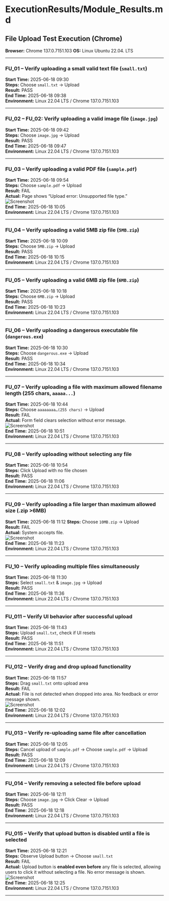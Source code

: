 # ExecutionResults/Module_Results.md

## File Upload Test Execution (Chrome)

**Browser:** Chrome 137.0.7151.103
**OS:** Linux Ubuntu 22.04. LTS

---

### FU_01 – Verify uploading a small valid text file (`small.txt`)
**Start Time:** 2025-06-18 09:30  
**Steps:** Choose `small.txt` → Upload  
**Result:** PASS  
**End Time:** 2025-06-18 09:38  
**Environment:** Linux 22.04 LTS / Chrome 137.0.7151.103

---

### FU_02 – FU_02: Verify uploading a valid image file (`image.jpg`) 
**Start Time:** 2025-06-18 09:42  
**Steps:** Choose `image.jpg` → Upload  
**Result:** PASS  
**End Time:** 2025-06-18 09:47  
**Environment:** Linux 22.04 LTS / Chrome 137.0.7151.103

---

### FU_03 – Verify uploading a valid PDF file (`sample.pdf`)
**Start Time:** 2025-06-18 09:54  
**Steps:** Choose `sample.pdf` → Upload  
**Result:** FAIL  
**Actual:** Page shows “Upload error: Unsupported file type.”  
![Screenshot](/TheInternetTesting/ExecutionResults/Screenshots/FU_03_fail.png)  
**End Time:** 2025-06-18 10:05  
**Environment:** Linux 22.04 LTS / Chrome 137.0.7151.103

---

### FU_04 – Verify uploading a valid 5MB zip file (`5MB.zip`)
**Start Time:** 2025-06-18 10:09  
**Steps:** Choose `5MB.zip` → Upload  
**Result:** PASS  
**End Time:** 2025-06-18 10:15  
**Environment:** Linux 22.04 LTS / Chrome 137.0.7151.103

---

### FU_05 – Verify uploading a valid 6MB zip file (`6MB.zip`)
**Start Time:** 2025-06-18 10:18  
**Steps:** Choose `6MB.zip` → Upload  
**Result:** PASS  
**End Time:** 2025-06-18 10:23  
**Environment:** Linux 22.04 LTS / Chrome 137.0.7151.103

---

### FU_06 – Verify uploading a dangerous executable file (`dangerous.exe`)
**Start Time:** 2025-06-18 10:30  
**Steps:** Choose `dangerous.exe` → Upload  
**Result:** PASS  
**End Time:** 2025-06-18 10:34  
**Environment:** Linux 22.04 LTS / Chrome 137.0.7151.103

---

### FU_07 – Verify uploading a file with maximum allowed filename length (255 chars, `aaaaa...`)
**Start Time:** 2025-06-18 10:44  
**Steps:** Choose `aaaaaaaa…(255 chars)` → Upload  
**Result:** FAIL  
**Actual:** Form field clears selection without error message.  
![Screenshot](/TheInternetTesting/ExecutionResults/Screenshots/FU_07_fail.png)  
**End Time:** 2025-06-18 10:51  
**Environment:** Linux 22.04 LTS / Chrome 137.0.7151.103

---

### FU_08 – Verify uploading without selecting any file
**Start Time:** 2025-06-18 10:54  
**Steps:** Click Upload with no file chosen  
**Result:** PASS  
**End Time:** 2025-06-18 11:06  
**Environment:** Linux 22.04 LTS / Chrome 137.0.7151.103

---

### FU_09 – Verify uploading a file larger than maximum allowed size (.zip >6MB)
**Start Time:** 2025-06-18 11:12 
**Steps:** Choose `10MB.zip` → Upload  
**Result:** FAIL  
**Actual:** System accepts file.  
![Screenshot](/TheInternetTesting/ExecutionResults/Screenshots/FU_09_fail.png)  
**End Time:** 2025-06-18 11:23  
**Environment:** Linux 22.04 LTS / Chrome 137.0.7151.103

---

### FU_10 – Verify uploading multiple files simultaneously 
**Start Time:** 2025-06-18 11:30  
**Steps:** Select `small.txt` & `image.jpg` → Upload  
**Result:** PASS  
**End Time:** 2025-06-18 11:36  
**Environment:** Linux 22.04 LTS / Chrome 137.0.7151.103

---

### FU_011 – Verify UI behavior after successful upload
**Start Time:** 2025-06-18 11:43  
**Steps:** Upload `small.txt`, check if UI resets  
**Result:** PASS  
**End Time:** 2025-06-18 11:51  
**Environment:** Linux 22.04 LTS / Chrome 137.0.7151.103

---

### FU_012 – Verify drag and drop upload functionality
**Start Time:** 2025-06-18 11:57  
**Steps:** Drag `small.txt` onto upload area  
**Result:** FAIL  
**Actual:** File is not detected when dropped into area. No feedback or error message shown.  
![Screenshot](/TheInternetTesting/ExecutionResults/Screenshots/FU_12_fail.png)  
**End Time:** 2025-06-18 12:02  
**Environment:** Linux 22.04 LTS / Chrome 137.0.7151.103

---

### FU_013 – Verify re-uploading same file after cancellation
**Start Time:** 2025-06-18 12:05  
**Steps:** Cancel upload of `sample.pdf` → Choose `sample.pdf` → Upload  
**Result:** PASS  
**End Time:** 2025-06-18 12:09  
**Environment:** Linux 22.04 LTS / Chrome 137.0.7151.103

---

### FU_014 – Verify removing a selected file before upload 
**Start Time:** 2025-06-18 12:11  
**Steps:** Choose `image.jpg` → Click Clear → Upload  
**Result:** PASS  
**End Time:** 2025-06-18 12:18  
**Environment:** Linux 22.04 LTS / Chrome 137.0.7151.103

---

### FU_015 – Verify that upload button is disabled until a file is selected
**Start Time:** 2025-06-18 12:21  
**Steps:** Observe Upload button → Choose `small.txt`  
**Result:** FAIL  
**Actual:** Upload button is **enabled even before** any file is selected, allowing users to click it without selecting a file. No error message is shown.  
![Screenshot](/TheInternetTesting/ExecutionResults/Screenshots/FU_15_fail.png)  
**End Time:** 2025-06-18 12:25  
**Environment:** Linux 22.04 LTS / Chrome 137.0.7151.103

---